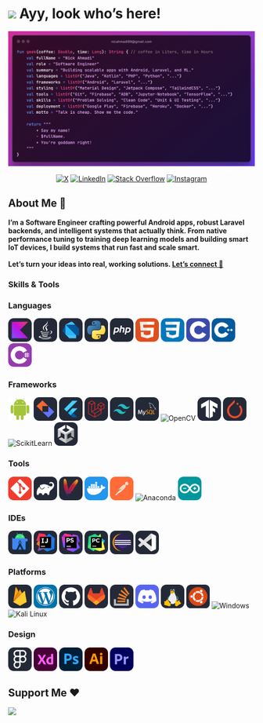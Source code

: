<h1>
  <img src="https://emojis.slackmojis.com/emojis/images/1643514974/10003/catjam.gif?1643514974" width="30" />
	Ayy, look who’s here!
</h1>

<img src="nicahmadi99@gmail.com.png" alt="Click to visit my portfolio"></a>

<div align="center">
<a href="https://x.com/nicahmadi" target="_blank"><img alt="X" src="https://img.shields.io/badge/(_twitter_)-%23151B23.svg?&style=for-the-badge&logo=x&logoColor=white" /></a> 
<a href="https://www.linkedin.com/in/nicahmadi/" target="_blank"><img alt="LinkedIn" src="https://img.shields.io/badge/linkedin-29146b?&style=for-the-badge&logo=linkedin&logoColor=white" /></a> 
<a href="https://https://stackoverflow.com/users/13850091/nick-ahmadi" target="_blank"><img alt="Stack Overflow" src="https://img.shields.io/badge/stackoverflow-ff9900?&style=for-the-badge&logo=stackoverflow&logoColor=white" /></a> 
<a href="https://www.instagram.com/nicahmadi/" target="_blank"><img alt="Instagram" src="https://img.shields.io/badge/Instagram-e33811?&style=for-the-badge&logo=instagram&logoColor=white" /></a> 
</div>

<h2>About Me 📖</h2>

<b>
  <p>
    I’m a Software Engineer crafting powerful Android apps, robust Laravel backends, and intelligent systems that actually think. From native performance tuning to training deep learning models and building smart IoT devices, I build systems that run fast and scale smart.<br><br>
    Let’s turn your ideas into real, working solutions. <a href="mailto:nicahmadi99@gmail.com">Let’s connect 📩</a>
  </p>
</b>

<h3>Skills & Tools</h3>
<div>
  <!-- Languages -->
  <h3>Languages</h3>
  <img src="https://github.com/tandpfun/skill-icons/blob/main/icons/Kotlin-Dark.svg" width="48" title="Kotlin">
  <img src="https://github.com/tandpfun/skill-icons/blob/main/icons/Java-Dark.svg" width="48" title="Java">
  <img src="https://github.com/tandpfun/skill-icons/blob/main/icons/Dart-Dark.svg" width="48" title="Dart">
  <img src="https://github.com/tandpfun/skill-icons/blob/main/icons/Python-Dark.svg" width="48" title="Python">
  <img src="https://github.com/tandpfun/skill-icons/blob/main/icons/PHP-Dark.svg" width="48" title="PHP">
  <img src="https://github.com/tandpfun/skill-icons/blob/main/icons/HTML.svg" width="48" title="HTML">
  <img src="https://github.com/tandpfun/skill-icons/blob/main/icons/CSS.svg" width="48" title="CSS">
  <img src="https://github.com/tandpfun/skill-icons/blob/main/icons/C.svg" width="48" title="C">
  <img src="https://github.com/tandpfun/skill-icons/blob/main/icons/CPP.svg" width="48" title="C++">
  <img src="https://github.com/tandpfun/skill-icons/blob/main/icons/CS.svg" width="48" title="C#">
 

  <!-- Frameworks -->
  <h3>Frameworks</h3>
  <img src="https://raw.githubusercontent.com/devicons/devicon/master/icons/android/android-original.svg" width="48" title="Android">
  <img src="https://github.com/tandpfun/skill-icons/blob/main/icons/Ktor-Dark.svg" width="48" title="Ktor">
  <img src="https://github.com/tandpfun/skill-icons/blob/main/icons/Flutter-Dark.svg" width="48" title="Flutter">
  <img src="https://github.com/tandpfun/skill-icons/blob/main/icons/Laravel-Dark.svg" width="48" title="Laravel">
  <img src="https://github.com/tandpfun/skill-icons/blob/main/icons/TailwindCSS-Dark.svg" width="48" title="Tailwind CSS">
  <img src="https://github.com/tandpfun/skill-icons/blob/main/icons/MySQL-Dark.svg" width="48" title="MySQL">
  <img src="https://github.com/tandpfun/skill-icons/blob/main/icons/OpenCV-Dark.svg" width="48" title="OpenCV">
  <img src="https://github.com/tandpfun/skill-icons/blob/main/icons/TensorFlow-Dark.svg" width="48" title="TensorFlow">
  <img src="https://github.com/tandpfun/skill-icons/blob/main/icons/PyTorch-Dark.svg" width="48" title="PyTorch">
  <img src="https://github.com/tandpfun/skill-icons/blob/main/icons/ScikitLearn-Dark.svg" width="48" title="ScikitLearn">
  <img src="https://github.com/tandpfun/skill-icons/blob/main/icons/Unity-Dark.svg" width="48" title="Unity">

  <!-- Tools -->
  <h3>Tools</h3>
  <img src="https://github.com/tandpfun/skill-icons/blob/main/icons/Git.svg" width="48" title="Git">
  <img src="https://github.com/tandpfun/skill-icons/blob/main/icons/Gradle-Dark.svg" width="48" title="Gradle">
  <img src="https://github.com/tandpfun/skill-icons/blob/main/icons/Maven-Dark.svg" width="48" title="Maven">
  <img src="https://github.com/tandpfun/skill-icons/blob/main/icons/Docker.svg" width="48" title="Docker">
  <img src="https://github.com/tandpfun/skill-icons/blob/main/icons/Postman.svg" width="48" title="Postman">
  <img src="https://github.com/tandpfun/skill-icons/blob/main/icons/Anaconda-Dark.svg" width="48" title="Anaconda">
  <img src="https://github.com/tandpfun/skill-icons/blob/main/icons/Arduino.svg" width="48" title="Arduino">

  <!-- IDEs -->
  <h3>IDEs</h3>
  <img src="https://github.com/tandpfun/skill-icons/blob/main/icons/AndroidStudio-Dark.svg" width="48" title="Android Studio">
  <img src="https://github.com/tandpfun/skill-icons/blob/main/icons/Idea-Dark.svg" width="48" title="IntelliJ IDEA">
  <img src="https://github.com/tandpfun/skill-icons/blob/main/icons/PhpStorm-Dark.svg" width="48" title="PhpStorm">
  <img src="https://github.com/tandpfun/skill-icons/blob/main/icons/PyCharm-Dark.svg" width="48" title="PyCharm">
  <img src="https://github.com/tandpfun/skill-icons/blob/main/icons/Eclipse-Dark.svg" width="48" title="Eclipse">
  <img src="https://github.com/tandpfun/skill-icons/blob/main/icons/VSCode-Dark.svg" width="48" title="VS Code">

  <!-- Platforms -->
  <h3>Platforms</h3>
  <img src="https://github.com/tandpfun/skill-icons/blob/main/icons/Firebase-Dark.svg" width="48" title="Firebase">
  <img src="https://github.com/tandpfun/skill-icons/blob/main/icons/Wordpress.svg" width="48" title="WordPress">
  <img src="https://github.com/tandpfun/skill-icons/blob/main/icons/Github-Dark.svg" width="48" title="GitHub">
  <img src="https://github.com/tandpfun/skill-icons/blob/main/icons/GitLab-Dark.svg" width="48" title="GitLab">
  <img src="https://github.com/tandpfun/skill-icons/blob/main/icons/StackOverflow-Dark.svg" width="48" title="Stack Overflow">
  <img src="https://github.com/tandpfun/skill-icons/blob/main/icons/Discord.svg" width="48" title="Discord">
  <img src="https://github.com/tandpfun/skill-icons/blob/main/icons/Linux-Dark.svg" width="48" title="Linux">
  <img src="https://github.com/tandpfun/skill-icons/blob/main/icons/Ubuntu-Dark.svg" width="48" title="Ubuntu">
  <img src="https://github.com/tandpfun/skill-icons/blob/main/icons/Windows-Dark.svg" width="48" title="Windows">
  <img src="https://github.com/tandpfun/skill-icons/blob/main/icons/Kali-Dark.svg" width="48" title="Kali Linux">

  <!-- Design -->
  <h3>Design</h3>
  <img src="https://github.com/tandpfun/skill-icons/blob/main/icons/Figma-Dark.svg" width="48" title="Figma">
  <img src="https://github.com/tandpfun/skill-icons/blob/main/icons/XD.svg" width="48" title="Adobe XD">
  <img src="https://github.com/tandpfun/skill-icons/blob/main/icons/Photoshop.svg" width="48" title="Photoshop">
  <img src="https://github.com/tandpfun/skill-icons/blob/main/icons/Illustrator.svg" width="48" title="Illustrator">
  <img src="https://github.com/tandpfun/skill-icons/blob/main/icons/Premiere.svg" width="48" title="Premiere Pro">
</div>

<h2>Support Me ❤️</h2>

<div style="display:flex;">
  <a href="https://www.coffeebede.com/nicahmadi">
      <img class="img-fluid" src="https://coffeebede.ir/DashboardTemplateV2/app-assets/images/banner/default-yellow.svg" width="200"/>
  </a>
</div>
